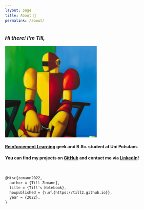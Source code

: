 ```yaml
---
layout: page
title: About 🌿
permalink: /about/
---
```



### <em> Hi there! I'm Till,</em>

<div class="img-block" style="width: 300px;">
    <img src="/images/ghpb1.png"/>
</div>


#### [Reinforcement Learning][why-rl] geek and B.Sc. student at Uni Potsdam.


#### You can find my projects on [GitHub][github] and contact me via [LinkedIn][linkedin]!

<br>

```
@Misc{zemann2022,
  author = {Till Zemann},
  title = {Till's Notebook},
  howpublished = {\url{https://till2.github.io}},
  year = {2022},
}
```

[why-rl]: /why-rl
[github]: https://github.com/till2
[linkedin]: https://www.linkedin.com/in/tillzemann/
[myreference-1]: https://www.youtube.com/watch?v=dQw4w9WgXcQ

<!-- hosted at: till2.github.io -->